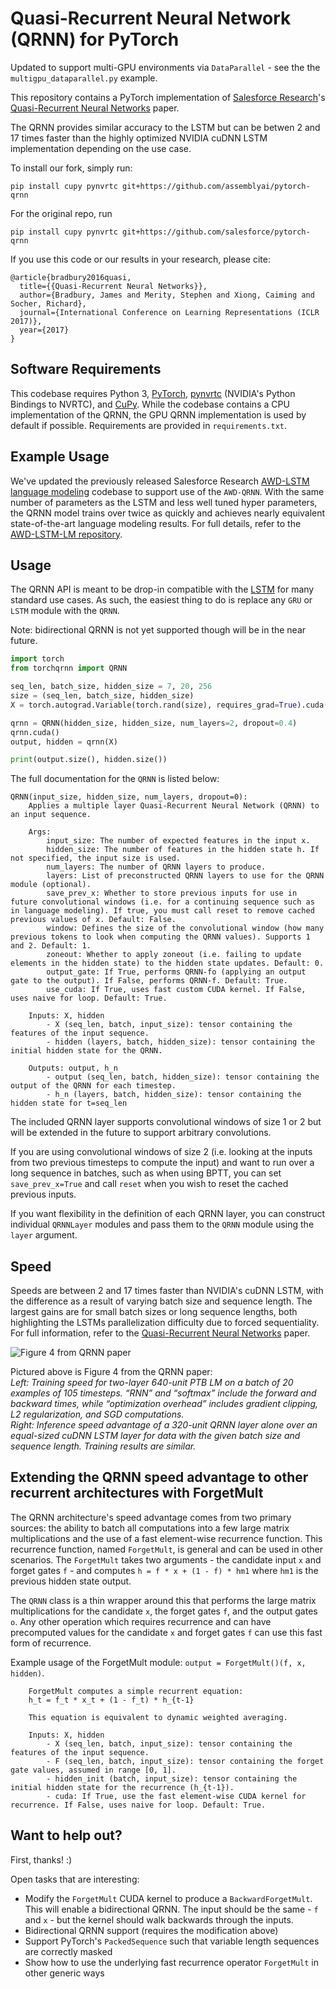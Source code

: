 # Quasi-Recurrent Neural Network (QRNN) for PyTorch

Updated to support multi-GPU environments via `DataParallel` - see the the `multigpu_dataparallel.py` example.

This repository contains a PyTorch implementation of [Salesforce Research](https://einstein.ai/)'s [Quasi-Recurrent Neural Networks](https://arxiv.org/abs/1611.01576) paper.

The QRNN provides similar accuracy to the LSTM but can be betwen 2 and 17 times faster than the highly optimized NVIDIA cuDNN LSTM implementation depending on the use case.

To install our fork, simply run:

`pip install cupy pynvrtc git+https://github.com/assemblyai/pytorch-qrnn`

For the original repo, run

`pip install cupy pynvrtc git+https://github.com/salesforce/pytorch-qrnn`

If you use this code or our results in your research, please cite:

```
@article{bradbury2016quasi,
  title={{Quasi-Recurrent Neural Networks}},
  author={Bradbury, James and Merity, Stephen and Xiong, Caiming and Socher, Richard},
  journal={International Conference on Learning Representations (ICLR 2017)},
  year={2017}
}
```

## Software Requirements

This codebase requires Python 3, [PyTorch](http://pytorch.org/), [pynvrtc](https://github.com/NVIDIA/pynvrtc) (NVIDIA's Python Bindings to NVRTC), and [CuPy](https://cupy.chainer.org/).
While the codebase contains a CPU implementation of the QRNN, the GPU QRNN implementation is used by default if possible.
Requirements are provided in `requirements.txt`.

## Example Usage

We've updated the previously released Salesforce Research [AWD-LSTM language modeling](https://github.com/salesforce/awd-lstm-lm) codebase to support use of the `AWD-QRNN`.
With the same number of parameters as the LSTM and less well tuned hyper parameters, the QRNN model trains over twice as quickly and achieves nearly equivalent state-of-the-art language modeling results.
For full details, refer to the [AWD-LSTM-LM repository](https://github.com/salesforce/awd-lstm-lm).

## Usage

The QRNN API is meant to be drop-in compatible with the [LSTM](http://pytorch.org/docs/master/_modules/torch/nn/modules/rnn.html#LSTM) for many standard use cases.
As such, the easiest thing to do is replace any `GRU` or `LSTM` module with the `QRNN`.

Note: bidirectional QRNN is not yet supported though will be in the near future.

```python
import torch
from torchqrnn import QRNN

seq_len, batch_size, hidden_size = 7, 20, 256
size = (seq_len, batch_size, hidden_size)
X = torch.autograd.Variable(torch.rand(size), requires_grad=True).cuda()

qrnn = QRNN(hidden_size, hidden_size, num_layers=2, dropout=0.4)
qrnn.cuda()
output, hidden = qrnn(X)

print(output.size(), hidden.size())
```

The full documentation for the `QRNN` is listed below:

```
QRNN(input_size, hidden_size, num_layers, dropout=0):
    Applies a multiple layer Quasi-Recurrent Neural Network (QRNN) to an input sequence.

    Args:
        input_size: The number of expected features in the input x.
        hidden_size: The number of features in the hidden state h. If not specified, the input size is used.
        num_layers: The number of QRNN layers to produce.
        layers: List of preconstructed QRNN layers to use for the QRNN module (optional).
        save_prev_x: Whether to store previous inputs for use in future convolutional windows (i.e. for a continuing sequence such as in language modeling). If true, you must call reset to remove cached previous values of x. Default: False.
        window: Defines the size of the convolutional window (how many previous tokens to look when computing the QRNN values). Supports 1 and 2. Default: 1.
        zoneout: Whether to apply zoneout (i.e. failing to update elements in the hidden state) to the hidden state updates. Default: 0.
        output_gate: If True, performs QRNN-fo (applying an output gate to the output). If False, performs QRNN-f. Default: True.
        use_cuda: If True, uses fast custom CUDA kernel. If False, uses naive for loop. Default: True.

    Inputs: X, hidden
        - X (seq_len, batch, input_size): tensor containing the features of the input sequence.
        - hidden (layers, batch, hidden_size): tensor containing the initial hidden state for the QRNN.

    Outputs: output, h_n
        - output (seq_len, batch, hidden_size): tensor containing the output of the QRNN for each timestep.
        - h_n (layers, batch, hidden_size): tensor containing the hidden state for t=seq_len
```

The included QRNN layer supports convolutional windows of size 1 or 2 but will be extended in the future to support arbitrary convolutions.

If you are using convolutional windows of size 2 (i.e. looking at the inputs from two previous timesteps to compute the input) and want to run over a long sequence in batches, such as when using BPTT, you can set `save_prev_x=True` and call `reset` when you wish to reset the cached previous inputs.
 
If you want flexibility in the definition of each QRNN layer, you can construct individual `QRNNLayer` modules and pass them to the `QRNN` module using the `layer` argument.

## Speed

Speeds are between 2 and 17 times faster than NVIDIA's cuDNN LSTM, with the difference as a result of varying batch size and sequence length.
The largest gains are for small batch sizes or long sequence lengths, both highlighting the LSTMs parallelization difficulty due to forced sequentiality.
For full information, refer to the [Quasi-Recurrent Neural Networks](https://arxiv.org/abs/1611.01576) paper.

![Figure 4 from QRNN paper](images/qrnn_speed.png)

Pictured above is Figure 4 from the QRNN paper:  
*Left: Training speed for two-layer 640-unit PTB LM on a batch of 20 examples of 105 timesteps. “RNN” and “softmax” include the forward and backward times, while “optimization overhead” includes gradient clipping, L2 regularization, and SGD computations.  
Right: Inference speed advantage of a 320-unit QRNN layer alone over an equal-sized cuDNN LSTM layer for data with the given batch size and sequence length. Training results are similar.*

## Extending the QRNN speed advantage to other recurrent architectures with ForgetMult

The QRNN architecture's speed advantage comes from two primary sources: the ability to batch all computations into a few large matrix multiplications and the use of a fast element-wise recurrence function.
This recurrence function, named `ForgetMult`, is general and can be used in other scenarios.
The `ForgetMult` takes two arguments - the candidate input `x` and forget gates `f` - and computes `h = f * x + (1 - f) * hm1` where `hm1` is the previous hidden state output.

The `QRNN` class is a thin wrapper around this that performs the large matrix multiplications for the candidate `x`, the forget gates `f`, and the output gates `o`.
Any other operation which requires recurrence and can have precomputed values for the candidate `x` and forget gates `f` can use this fast form of recurrence.

Example usage of the ForgetMult module: `output = ForgetMult()(f, x, hidden)`.

```
    ForgetMult computes a simple recurrent equation:
    h_t = f_t * x_t + (1 - f_t) * h_{t-1}

    This equation is equivalent to dynamic weighted averaging.

    Inputs: X, hidden
        - X (seq_len, batch, input_size): tensor containing the features of the input sequence.
        - F (seq_len, batch, input_size): tensor containing the forget gate values, assumed in range [0, 1].
        - hidden_init (batch, input_size): tensor containing the initial hidden state for the recurrence (h_{t-1}).
        - cuda: If True, use the fast element-wise CUDA kernel for recurrence. If False, uses naive for loop. Default: True.
```
## Want to help out?

First, thanks! :)

Open tasks that are interesting:

+ Modify the `ForgetMult` CUDA kernel to produce a `BackwardForgetMult`. This will enable a bidirectional QRNN. The input should be the same - `f` and `x` - but the kernel should walk backwards through the inputs.
+ Bidirectional QRNN support (requires the modification above)
+ Support PyTorch's `PackedSequence` such that variable length sequences are correctly masked
+ Show how to use the underlying fast recurrence operator `ForgetMult` in other generic ways
